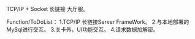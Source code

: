 TCP/IP + Socket 长链接 大厅服。

Function/ToDoList：
1.TCP/IP 长链接Server FrameWork。
2.与本地部署的MySql进行交互。
3.关卡外，UI功能交互。
4.请求数据加解密。

